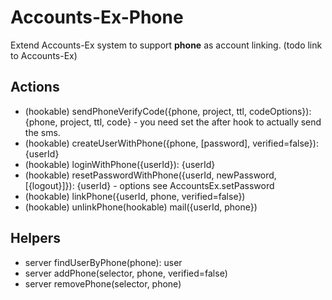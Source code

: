 # Accounts-Ex-Phone

Extend Accounts-Ex system to support **phone** as account linking.
(todo link to Accounts-Ex)

## Actions

- (hookable) sendPhoneVerifyCode({phone, project, ttl, codeOptions}): {phone, project, ttl, code} - you need set the
after hook to actually send the sms.
- (hookable) createUserWithPhone({phone, [password], verified=false}): {userId}
- (hookable) loginWithPhone({userId}): {userId}
- (hookable) resetPasswordWithPhone({userId, newPassword, [{logout}]}): {userId} - options see AccountsEx.setPassword
- (hookable) linkPhone({userId, phone, verified=false})
- (hookable) unlinkPhone(hookable) mail({userId, phone})

## Helpers

- server findUserByPhone(phone): user
- server addPhone(selector, phone, verified=false)
- server removePhone(selector, phone)